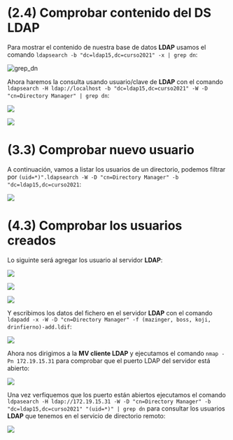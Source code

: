 # (2.4) Comprobar contenido del DS LDAP 			

Para mostrar el contenido de nuestra base de datos **LDAP** usamos el comando `ldapsearch -b "dc=ldap15,dc=curso2021" -x | grep dn`:

![grep_dn](img/1.png)

Ahora haremos la consulta usando usuario/clave de **LDAP** con el comando `ldapsearch -H ldap://localhost -b "dc=ldap15,dc=curso2021" -W -D "cn=Directory Manager" | grep dn`:

![](img/2.png)

![](img/3.png)

# (3.3) Comprobar nuevo usuario 			

A continuación, vamos a listar los usuarios de un directorio, podemos filtrar por `(uid=*)".ldapsearch -W -D "cn=Directory Manager" -b "dc=ldap15,dc=curso2021`:

![](img/4.1.png)



# (4.3) Comprobar los usuarios creados

Lo siguinte será agregar los usuario al servidor **LDAP**:

![](img/4.png)

![](img/5.png)

![](img/6.png)

 Y escribimos los datos del fichero en el servidor **LDAP** con el comando `ldapadd -x -W -D "cn=Directory Manager" -f (mazinger, boss, koji, drinfierno)-add.ldif`:

![](img/7.png)

Ahora nos dirigimos a la **MV cliente LDAP** y ejecutamos el comando `nmap -Pn 172.19.15.31` para comprobar que el puerto LDAP del servidor está abierto:

![](img/8.png)

Una vez verfiquemos que los puerto están abiertos ejecutamos el comando `ldpasearch -H ldap://172.19.15.31 -W -D "cn=Directory Manager" -b "dc=ldap15,dc=curso2021" "(uid=*)" | grep dn` para consultar los usuarios **LDAP** que tenemos en el servicio de directorio remoto:

![](img/9.png)
